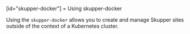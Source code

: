[id="skupper-docker"] 
= Using skupper-docker

Using the `skupper-docker` allows you to create and manage Skupper sites outside of the context of a Kubernetes cluster.
